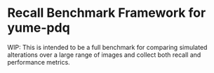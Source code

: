 # Recall Benchmark Framework for yume-pdq

WIP: This is intended to be a full benchmark for comparing simulated alterations over a large range of images and collect both recall and performance metrics.
